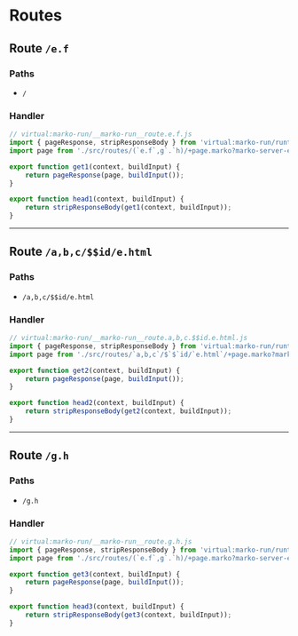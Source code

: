 # Routes

## Route `/e.f`
### Paths
  - `/`
### Handler
```js
// virtual:marko-run/__marko-run__route.e.f.js
import { pageResponse, stripResponseBody } from 'virtual:marko-run/runtime/internal';
import page from './src/routes/(`e.f`,g`.`h)/+page.marko?marko-server-entry';

export function get1(context, buildInput) {
	return pageResponse(page, buildInput());
}

export function head1(context, buildInput) {
	return stripResponseBody(get1(context, buildInput));
}
```
---
## Route `/a,b,c/$$id/e.html`
### Paths
  - `/a,b,c/$$id/e.html`
### Handler
```js
// virtual:marko-run/__marko-run__route.a,b,c.$$id.e.html.js
import { pageResponse, stripResponseBody } from 'virtual:marko-run/runtime/internal';
import page from './src/routes/`a,b,c`/$`$`id/`e.html`/+page.marko?marko-server-entry';

export function get2(context, buildInput) {
	return pageResponse(page, buildInput());
}

export function head2(context, buildInput) {
	return stripResponseBody(get2(context, buildInput));
}
```
---
## Route `/g.h`
### Paths
  - `/g.h`
### Handler
```js
// virtual:marko-run/__marko-run__route.g.h.js
import { pageResponse, stripResponseBody } from 'virtual:marko-run/runtime/internal';
import page from './src/routes/(`e.f`,g`.`h)/+page.marko?marko-server-entry';

export function get3(context, buildInput) {
	return pageResponse(page, buildInput());
}

export function head3(context, buildInput) {
	return stripResponseBody(get3(context, buildInput));
}
```
